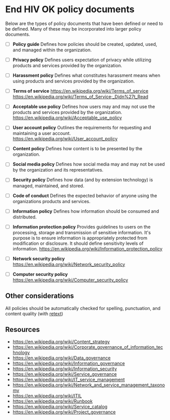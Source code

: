 # End HIV OK policy documents

Below are the types of policy documents that have been defined or need to be defined. Many of these may be incorporated into larger policy documents.

- [ ] **Policy guide**
  Defines how policies should be created, updated, used, and managed within the organization. 

- [ ] **Privacy policy**
  Defines users expectation of privacy while utilizing products and services provided by the organization.

- [ ] **Harassment policy**
  Defines what constitutes harassment means when using products and services provided by the organization.

- [ ] **Terms of service**
  https://en.wikipedia.org/wiki/Terms_of_service
  https://en.wikipedia.org/wiki/Terms_of_Service;_Didn%27t_Read

- [ ] **Acceptable use policy**
  Defines how users may and may not use the products and services provided by the organization.
  https://en.wikipedia.org/wiki/Acceptable_use_policy

- [ ] **User account policy**
  Outlines the requirements for requesting and maintaining a user account.
  https://en.wikipedia.org/wiki/User_account_policy

- [ ] **Content policy**
  Defines how content is to be presented by the organization.

- [ ] **Social media policy**
  Defines how social media may and may not be used by the organization and its representatives.

- [ ] **Security policy**
  Defines how data (and by extension technology) is managed, maintained, and stored.

- [ ] **Code of conduct**
  Defines the expected behavior of anyone using the organizations products and services.
  
- [ ] **Information policy**
  Defines how information should be consumed and distributed.
  
- [ ] **Information protection policy**
  Provides guidelines to users on the processing, storage and transmission of sensitive information. It's purpose is to ensure information is appropriately protected from modification or disclosure. It should define sensitivity levels of information. https://en.wikipedia.org/wiki/Information_protection_policy

- [ ] **Network security policy**
  https://en.wikipedia.org/wiki/Network_security_policy
  
- [ ] **Computer security policy**
  https://en.wikipedia.org/wiki/Computer_security_policy
  
## Other considerations
  
All policies should be automatically checked for spelling, punctuation, and content quality (with [retext](https://github.com/retextjs/retext))
  
## Resources

- https://en.wikipedia.org/wiki/Content_strategy
- https://en.wikipedia.org/wiki/Corporate_governance_of_information_technology
- https://en.wikipedia.org/wiki/Data_governance
- https://en.wikipedia.org/wiki/Information_governance
- https://en.wikipedia.org/wiki/Information_security
- https://en.wikipedia.org/wiki/Service_governance
- https://en.wikipedia.org/wiki/IT_service_management
- https://en.wikipedia.org/wiki/Network_and_service_management_taxonomy
- https://en.wikipedia.org/wiki/ITIL
- https://en.wikipedia.org/wiki/Runbook
- https://en.wikipedia.org/wiki/Service_catalog
- https://en.wikipedia.org/wiki/Project_governance
